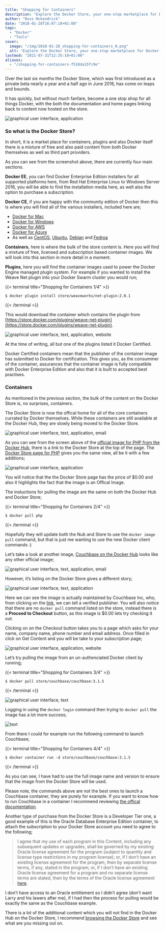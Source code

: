 ```yaml
---
title: "Shopping for Containers"
description: "Explore the Docker Store, your one-stop marketplace for Docker-related content. From Docker EE to plugins and containers, find both free and paid offerings."
author: "Russ Mckendrick"
date: "2018-01-28T16:07:18+01:00"
tags:
  - "Docker"
  - "Tools"
cover:
  image: "/img/2018-01-28_shopping-for-containers_0.png"
  alt: "Explore the Docker Store, your one-stop marketplace for Docker-related content. From Docker EE to plugins and containers, find both free and paid offerings."
lastmod: "2021-07-31T12:35:10+01:00"
aliases:
  - "/shopping-for-containers-f510da15fc9e"
---
```


Over the last six months the Docker Store, which was first introduced as a private beta nearly a year and a half ago in June 2016, has come on leaps and bounds.

It has quickly, but without much fanfare, become a one stop shop for all things Docker, with the both the documentation and home pages linking back to content now hosted on the store.

![graphical user interface, application](/img/2018-01-28_shopping-for-containers_1.png)

### So what is the Docker Store?

In short, it is a market place for containers, plugins and also Docker itself there is a mixture of free and also paid content from both Docker themselves as well as third part providers.

As you can see from the screenshot above, there are currently four main sections.

**Docker EE**, you can find Docker Enterprise Edition installers for all supported platforms here, from Red Hat Enterprise Linux to Windows Server 2016, you will be able to find the installation media here, as well also the option to purchase a subscription.

**Docker CE**, if you are happy with the community edition of Docker then this is where you will find all of the various installers, included here are;

- [Docker for Mac](https://store.docker.com/editions/community/docker-ce-desktop-mac)
- [Docker for Windows](https://store.docker.com/editions/community/docker-ce-desktop-windows)
- [Docker for AWS](https://store.docker.com/editions/community/docker-ce-aws)
- [Docker for Azure](https://store.docker.com/editions/community/docker-ce-azure)
- As well as [CentOS](https://store.docker.com/editions/community/docker-ce-server-centos), [Ubuntu](https://store.docker.com/editions/community/docker-ce-server-ubuntu), [Debian](https://store.docker.com/editions/community/docker-ce-server-debian) and [Fedroa](https://store.docker.com/editions/community/docker-ce-server-fedora)

**Containers**, here is where the bulk of the store content is. Here you will find a mixture of free, licensed and subscription based container images. We will look into this section in more detail in a moment.

**Plugins**, here you will find the container images used to power the Docker Engine managed plugin system. For example if you wanted to install the Weave Net plugin into your Docker Swarm cluster you would run;

{{< terminal title="Shopping for Containers 1/4" >}}
```
$ docker plugin install store/weaveworks/net-plugin:2.0.1
```
{{< /terminal >}}

This would download the container which contains the plugin from [https://store.docker.com/plugins/weave-net-plugin](https://store.docker.com/plugins/weave-net-plugin).

![graphical user interface, text, application, website](/img/2018-01-28_shopping-for-containers_2.png)

At the time of writing, all but one of the plugins listed it Docker Certified.

Docker Certified containers mean that the publisher of the container image has submitted to Docker for certification. This gives you, as the consummer of the container, assurances that the container image is fully compatible with Docker Enterprise Edition and also that it is built to accepted best practises.

### Containers

As mentioned in the previous section, the bulk of the content on the Docker Store is, no surprises, containers.

The Docker Store is now the offical home for all of the core containers currated by Docker themselves. While these containers are still available at the Docker Hub, they are slowly being moved to the Docker Store.

![graphical user interface, text, application, email](/img/2018-01-28_shopping-for-containers_3.png)

As you can see from the screen above of the [official image for PHP from the Docker Hub](https://hub.docker.com/_/php/), there is a link to the Docker Store at the top of the page. The [Docker Store page for PHP](https://store.docker.com/images/php) gives you the same view, all be it with a few additions;

![graphical user interface, application](/img/2018-01-28_shopping-for-containers_4.png)

You will notice that the the Docker Store page has the price of $0.00 and also it highlights the fact that the image is an Offical Image.

The instuctions for pulling the image are the same on both the Docker Hub and Docker Store;

{{< terminal title="Shopping for Containers 2/4" >}}
```
$ docker pull php
```
{{< /terminal >}}

Hopefully they will update both the Nub and Store to use the `docker image pull` command, but that is just me wanting to use the new Docker client commands :)

Let’s take a look at another image, [Couchbase on the Docker Hub](https://hub.docker.com/_/couchbase/) looks like any other official image;

![graphical user interface, text, application, email](/img/2018-01-28_shopping-for-containers_5.png)

However, it’s listing on the Docker Store gives a different story;

![graphical user interface, text, application](/img/2018-01-28_shopping-for-containers_6.png)

Here we can see the image is actually maintained by Couchbase Inc, who, from clicking on the [link](https://store.docker.com/publishers/couchbaselabs), we can tell a verified publisher. You will also notice that there are no `docker pull` command listed on the store, instead there is a **Proceed to Checkout** button, as this image is $0.00 lets try checking it out.

Clicking on on the Checkout button takes you to a page which asks for your name, company name, phone number and email address. Once filled in click on Get Content and you will be take to your subscription page;

![graphical user interface, application, website](/img/2018-01-28_shopping-for-containers_7.png)

Let’s try pulling the image from an un-authenciated Docker client by running;

{{< terminal title="Shopping for Containers 3/4" >}}
```
$ docker pull store/couchbase/couchbase:3.1.5
```
{{< /terminal >}}

![graphical user interface, text](/img/2018-01-28_shopping-for-containers_8.png)

Logging in using the `docker login` command then trying to `docker pull` the image has a lot more success;

![text](/img/2018-01-28_shopping-for-containers_9.png)

From there I could for example run the following command to launch Couchbase;

{{< terminal title="Shopping for Containers 4/4" >}}
```
$ docker container run -d store/couchbase/couchbase:3.1.5
```
{{< /terminal >}}

As you can see, I have had to use the full image name and version to ensure that the image from the Docker Store will be used.

Please note, the commands above are not the best ones to launch a Couchbase container, they are purely for example. If you want to know how to run Couchbase in a container I recommend reviewing [the offical documentation](https://developer.couchbase.com/).

Another type of purchase from the Docker Store is a Developer Tier one, a good example of this is the Oracle Database Enterprise Edition container, to attach the subscription to your Docker Store account you need to agree to the following;

> I agree that my use of each program in this Content, including any subsequent updates or upgrades, shall be governed by my existing Oracle license agreement for the program (subject to quantity and license type restrictions in my program license); or, if I don’t have an existing license agreement for the program, then by separate license terms, if any, stated in the program; or, if I don’t have an existing Oracle license agreement for a program and no separate license terms are stated, then by the terms of the Oracle license agreement [here](http://www.oracle.com/technetwork/licenses/standard-license-152015.html).

I don’t have access to an Oracle entitlement so I didn’t agree (don’t want Larry and his lawers after me), if I had then the process for pulling would be exactly the same as the Couchbase example.

There is a lot of the additional content which you will not find in the Docker Hub on the Docker Store, I recommend [browsing the Docker Store](https://store.docker.com/search?source=verified&type=image) and see what are you missing out on.

